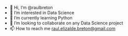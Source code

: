 - 👋 Hi, I’m @raulbreton
- 👀 I’m interested in Data Science
- 🌱 I’m currently learning Python
- 💞️ I’m looking to collaborate on any Data Science project
- 📫 How to reach me raul.elizalde.breton@gmail.com
